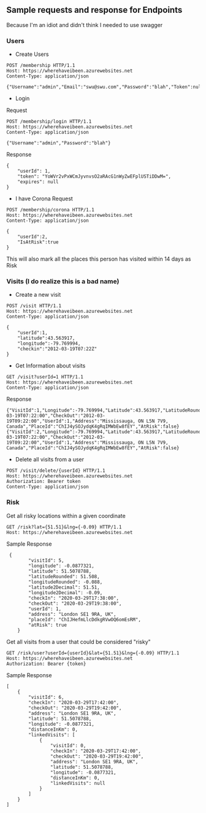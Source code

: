 ﻿## Sample requests and response for Endpoints
Because I'm an idiot and didn't think I needed to use swagger

### Users
- Create Users
```
POST /membership HTTP/1.1
Host: https://wherehaveibeen.azurewebsites.net
Content-Type: application/json

{"Username":"admin","Email":"swu@swu.com","Password":"blah","Token":null}
```
- Login

Request
```
POST /membership/login HTTP/1.1
Host: https://wherehaveibeen.azurewebsites.net
Content-Type: application/json

{"Username":"admin","Password":"blah"}
```
Response
```
{
    "userId": 1,
    "token": "YoWVr2vPxWCmJyvnvsO2aRAcG1nWyZwEFplUSTiDDwM=",
    "expires": null
}
```

- I have Corona
Request
```
POST /membership/corona HTTP/1.1
Host: https://wherehaveibeen.azurewebsites.net
Content-Type: application/json

{
	"userId":2,
	"IsAtRisk":true
}

```
This will also mark all the places this person has visited within 14 days as Risk

### Visits (I do realize this is a bad name)
- Create a new visit
```
POST /visit HTTP/1.1
Host: https://wherehaveibeen.azurewebsites.net
Content-Type: application/json

{
	"userId":1,
	"latitude":43.563917,
	"longitude":-79.769994,
	"checkin":"2012-03-19T07:22Z"
}
```
- Get Information about visits
```
GET /visit?userId=1 HTTP/1.1
Host: https://wherehaveibeen.azurewebsites.net
Content-Type: application/json

```
Response
```
{"VisitId":1,"Longitude":-79.769994,"Latitude":43.563917,"LatitudeRounded":43.564,"LongitudeRounded":-79.77,"CheckIn":"2012-03-19T07:22:00","CheckOut":"2012-03-19T09:22:00","UserId":1,"Address":"Mississauga, ON L5N 7V9, Canada","PlaceId":"ChIJ4ySOJydqK4gRqIMWbEw8fEY","AtRisk":false}
{"VisitId":2,"Longitude":-79.769994,"Latitude":43.563917,"LatitudeRounded":43.564,"LongitudeRounded":-79.77,"CheckIn":"2012-03-19T07:22:00","CheckOut":"2012-03-19T09:22:00","UserId":1,"Address":"Mississauga, ON L5N 7V9, Canada","PlaceId":"ChIJ4ySOJydqK4gRqIMWbEw8fEY","AtRisk":false}
```

- Delete all visits from a user
```
POST /visit/delete/{userId} HTTP/1.1
Host: https://wherehaveibeen.azurewebsites.net
Authorization: Bearer token
Content-Type: application/json
```
### Risk
Get all risky locations within a given coordinate

```
GET /risk?lat={51.51}&lng={-0.09} HTTP/1.1
Host: https://wherehaveibeen.azurewebsites.net
```
Sample Response
```
 {
        "visitId": 5,
        "longitude": -0.0877321,
        "latitude": 51.5078788,
        "latitudeRounded": 51.508,
        "longitudeRounded": -0.088,
        "latitude2Decimal": 51.51,
        "longitude2Decimal": -0.09,
        "checkIn": "2020-03-29T17:38:00",
        "checkOut": "2020-03-29T19:38:00",
        "userId": 1,
        "address": "London SE1 9RA, UK",
        "placeId": "ChIJHefmLlcDdkgRVwOQ6omEsRM",
        "atRisk": true
    }
```
Get all visits from a user that could be considered "risky"
```
GET /risk/user?userId={userId}&lat={51.51}&lng={-0.09} HTTP/1.1
Host: https://wherehaveibeen.azurewebsites.net
Authorization: Bearer {token}
```
Sample Response
```
[
    {
        "visitId": 6,
        "checkIn": "2020-03-29T17:42:00",
        "checkOut": "2020-03-29T19:42:00",
        "address": "London SE1 9RA, UK",
        "latitude": 51.5078788,
        "longitude": -0.0877321,
        "distanceInKm": 0,
        "linkedVisits": [
            {
                "visitId": 0,
                "checkIn": "2020-03-29T17:42:00",
                "checkOut": "2020-03-29T19:42:00",
                "address": "London SE1 9RA, UK",
                "latitude": 51.5078788,
                "longitude": -0.0877321,
                "distanceInKm": 0,
                "linkedVisits": null
            }
        ]
    }
]
```
